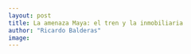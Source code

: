 ```yaml
---
layout: post
title: La amenaza Maya: el tren y la inmobiliaria
author: "Ricardo Balderas"
image: 
---
```

